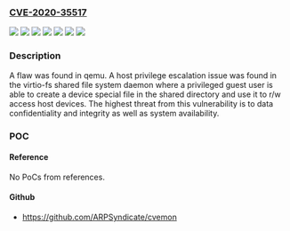 ### [CVE-2020-35517](https://cve.mitre.org/cgi-bin/cvename.cgi?name=CVE-2020-35517)
![](https://img.shields.io/static/v1?label=Product&message=Advanced%20Virtualization%20for%20RHEL%208.2.1&color=blue)
![](https://img.shields.io/static/v1?label=Product&message=Advanced%20Virtualization%20for%20RHEL%208.3.1&color=blue)
![](https://img.shields.io/static/v1?label=Product&message=Red%20Hat%20Enterprise%20Linux%208&color=blue)
![](https://img.shields.io/static/v1?label=Version&message=!%208020120210211153838.863bb0db%20&color=brighgreen)
![](https://img.shields.io/static/v1?label=Version&message=!%208030020210210212009.229f0a1c%20&color=brighgreen)
![](https://img.shields.io/static/v1?label=Version&message=!%208030120210211160750.71132145%20&color=brighgreen)
![](https://img.shields.io/static/v1?label=Vulnerability&message=Improper%20Privilege%20Management&color=brighgreen)

### Description

A flaw was found in qemu. A host privilege escalation issue was found in the virtio-fs shared file system daemon where a privileged guest user is able to create a device special file in the shared directory and use it to r/w access host devices. The highest threat from this vulnerability is to data confidentiality and integrity as well as system availability.

### POC

#### Reference
No PoCs from references.

#### Github
- https://github.com/ARPSyndicate/cvemon

